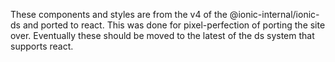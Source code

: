 These components and styles are from the v4 of the @ionic-internal/ionic-ds and ported to react. This was done for pixel-perfection of porting the site over. Eventually these should be moved to the latest of the ds system that supports react.
